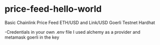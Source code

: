 # price-feed-hello-world
Basic Chainlink Price Feed ETH/USD and Link/USD
Goerli Testnet
Hardhat 

-Credentials in your own .env file I used alchemy as a 
provider and metamask goerli in the key
